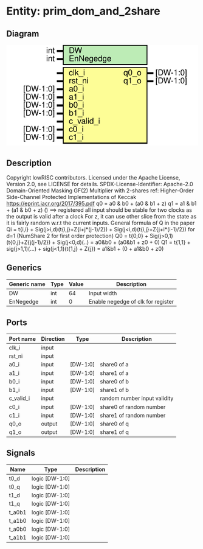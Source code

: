 # Entity: prim_dom_and_2share
## Diagram
![Diagram](prim_dom_and_2share.svg "Diagram")
## Description
Copyright lowRISC contributors.
 Licensed under the Apache License, Version 2.0, see LICENSE for details.
 SPDX-License-Identifier: Apache-2.0
 Domain-Oriented Masking GF(2) Multiplier with 2-shares
 ref: Higher-Order Side-Channel Protected Implementations of Keccak
     https://eprint.iacr.org/2017/395.pdf
 q0 = a0 & b0 + (a0 & b1 + z)
 q1 = a1 & b1 + (a1 & b0 + z)
 () ==> registered
 all input should be stable for two clocks
 as the output is valid after a clock
 For z, it can use other slice from the state
 as it is fairly random w.r.t the current inputs.
 General formula of Q in the paper
 Qi = t{i,i} + Sig(j>i,d)(t{i,j}+Z{i+j*(j-1)/2}) + Sig(j<i,d)(t{i,j}+Z{j+i*(i-1)/2})
 for d=1 (NumShare 2 for first order protection)
 Q0 = t{0,0} + Sig(j>0,1)(t{0,j}+Z{j(j-1)/2}) + Sig(j<0,d)(..)
    = a0&b0  + (a0&b1 + z0                    + 0)
 Q1 = t{1,1} + sig(j>1,1)(...) + sig(j<1,1)(t{1,j} + Z{j})
    = a1&b1  + (0              + a1&b0 + z0)
 
## Generics
| Generic name | Type | Value | Description                        |
| ------------ | ---- | ----- | ---------------------------------- |
| DW           | int  | 64    | Input width                        |
| EnNegedge    | int  | 0     | Enable negedge of clk for register |
## Ports
| Port name | Direction | Type     | Description                  |
| --------- | --------- | -------- | ---------------------------- |
| clk_i     | input     |          |                              |
| rst_ni    | input     |          |                              |
| a0_i      | input     | [DW-1:0] | share0 of a                  |
| a1_i      | input     | [DW-1:0] | share1 of a                  |
| b0_i      | input     | [DW-1:0] | share0 of b                  |
| b1_i      | input     | [DW-1:0] | share1 of b                  |
| c_valid_i | input     |          | random number input validity |
| c0_i      | input     | [DW-1:0] | share0 of random number      |
| c1_i      | input     | [DW-1:0] | share1 of random number      |
| q0_o      | output    | [DW-1:0] | share0 of q                  |
| q1_o      | output    | [DW-1:0] | share1 of q                  |
## Signals
| Name   | Type           | Description |
| ------ | -------------- | ----------- |
| t0_d   | logic [DW-1:0] |             |
| t0_q   | logic [DW-1:0] |             |
| t1_d   | logic [DW-1:0] |             |
| t1_q   | logic [DW-1:0] |             |
| t_a0b1 | logic [DW-1:0] |             |
| t_a1b0 | logic [DW-1:0] |             |
| t_a0b0 | logic [DW-1:0] |             |
| t_a1b1 | logic [DW-1:0] |             |
